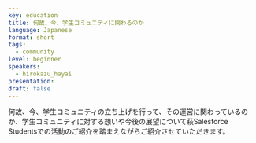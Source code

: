 ```yaml
---
key: education
title: 何故、今、学生コミュニティに関わるのか
language: Japanese
format: short
tags:
  - community
level: beginner
speakers:
  - hirokazu_hayai
presentation: 
draft: false
---
```

何故、今、学生コミュニティの立ち上げを行って、その運営に関わっているのか、学生コミュニティに対する想いや今後の展望について萩Salesforce Studentsでの活動のご紹介を踏まえながらご紹介させていただきます。